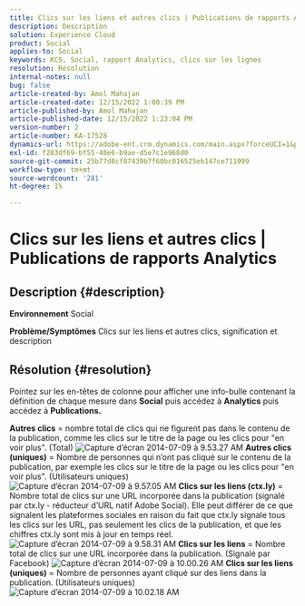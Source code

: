 ```yaml
---
title: Clics sur les liens et autres clics | Publications de rapports Analytics
description: Description
solution: Experience Cloud
product: Social
applies-to: Social
keywords: KCS, Social, rapport Analytics, clics sur les lignes
resolution: Resolution
internal-notes: null
bug: false
article-created-by: Amol Mahajan
article-created-date: 12/15/2022 1:00:39 PM
article-published-by: Amol Mahajan
article-published-date: 12/15/2022 1:23:04 PM
version-number: 2
article-number: KA-17528
dynamics-url: https://adobe-ent.crm.dynamics.com/main.aspx?forceUCI=1&pagetype=entityrecord&etn=knowledgearticle&id=c7533577-787c-ed11-81ac-6045bd006b4b
exl-id: f283df69-bf55-40e6-b9ae-d5e7c1e968d0
source-git-commit: 25b77d8cf87439b7f60bc016525eb147ce711999
workflow-type: tm+mt
source-wordcount: '281'
ht-degree: 1%

---
```


# Clics sur les liens et autres clics | Publications de rapports Analytics

## Description {#description}

<b>Environnement</b>
Social


<b>Problème/Symptômes</b>
Clics sur les liens et autres clics, signification et description


## Résolution {#resolution}


Pointez sur les en-têtes de colonne pour afficher une info-bulle contenant la définition de chaque mesure dans <b>Social</b> puis accédez à <b>Analytics</b> puis accédez à <b>Publications.</b>

<b>Autres clics</b> = nombre total de clics qui ne figurent pas dans le contenu de la publication, comme les clics sur le titre de la page ou les clics pour &quot;en voir plus&quot;. (Total)
![Capture d’écran 2014-07-09 à 9.53.27 AM](https://helpx.adobe.com/content/dam/help/en/social/kb/link-clicks-click-definitions/jcr%3acontent/main-pars/image/Screen%20Shot%202014-07-09%20at%209.53.27%20AM.png "Capture d’écran 2014-07-09 à 9.53.27 AM")
<b>Autres clics (uniques)</b> = Nombre de personnes qui n’ont pas cliqué sur le contenu de la publication, par exemple les clics sur le titre de la page ou les clics pour &quot;en voir plus&quot;. (Utilisateurs uniques)
![Capture d’écran 2014-07-09 à 9.57.05 AM](https://helpx.adobe.com/content/dam/help/en/social/kb/link-clicks-click-definitions/jcr%3acontent/main-pars/image_0/Screen%20Shot%202014-07-09%20at%209.57.05%20AM.png "Capture d’écran 2014-07-09 à 9.57.05 AM")
<b>Clics sur les liens (ctx.ly)</b> = Nombre total de clics sur une URL incorporée dans la publication (signalé par ctx.ly - réducteur d’URL natif Adobe Social). Elle peut différer de ce que signalent les plateformes sociales en raison du fait que ctx.ly signale tous les clics sur les URL, pas seulement les clics de la publication, et que les chiffres ctx.ly sont mis à jour en temps réel.
![Capture d’écran 2014-07-09 à 9.58.31 AM](https://helpx.adobe.com/content/dam/help/en/social/kb/link-clicks-click-definitions/jcr%3acontent/main-pars/image_1/Screen%20Shot%202014-07-09%20at%209.58.31%20AM.png "Capture d’écran 2014-07-09 à 9.58.31 AM")
<b>Clics sur les liens</b> = Nombre total de clics sur une URL incorporée dans la publication. (Signalé par Facebook)
![Capture d’écran 2014-07-09 à 10.00.26 AM](https://helpx.adobe.com/content/dam/help/en/social/kb/link-clicks-click-definitions/jcr%3acontent/main-pars/image_2/Screen%20Shot%202014-07-09%20at%2010.00.26%20AM.png "Capture d’écran 2014-07-09 à 10.00.26 AM")
<b>Clics sur les liens (uniques)</b> = Nombre de personnes ayant cliqué sur des liens dans la publication. (Utilisateurs uniques)
![Capture d’écran 2014-07-09 à 10.02.18 AM](https://helpx.adobe.com/content/dam/help/en/social/kb/link-clicks-click-definitions/jcr%3acontent/main-pars/image_3/Screen%20Shot%202014-07-09%20at%2010.02.18%20AM.png "Capture d’écran 2014-07-09 à 10.02.18 AM")
